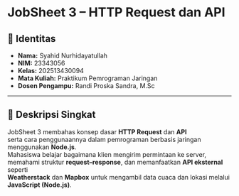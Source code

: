 # JobSheet 3 – HTTP Request dan API

## 🪪 Identitas
- **Nama:** Syahid Nurhidayatullah  
- **NIM:** 23343056  
- **Kelas:** 202513430094  
- **Mata Kuliah:** Praktikum Pemrograman Jaringan  
- **Dosen Pengampu:** Randi Proska Sandra, M.Sc  

---

## 📖 Deskripsi Singkat
JobSheet 3 membahas konsep dasar **HTTP Request** dan **API**  
serta cara penggunaannya dalam pemrograman berbasis jaringan menggunakan **Node.js**.  
Mahasiswa belajar bagaimana klien mengirim permintaan ke server,  
memahami struktur **request–response**, dan memanfaatkan **API eksternal** seperti  
**Weatherstack** dan **Mapbox** untuk mengambil data cuaca dan lokasi melalui **JavaScript (Node.js)**.

